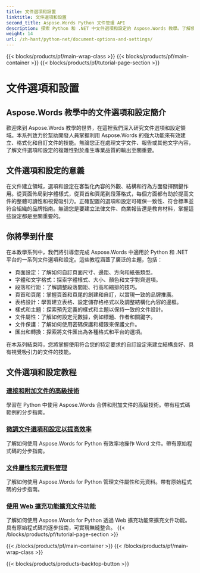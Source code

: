 ```yaml
---
title: 文件選項和設置
linktitle: 文件選項和設置
second_title: Aspose.Words Python 文件管理 API
description: 探索 Python 和 .NET 中文件選項和設定的 Aspose.Words 教學。了解使用逐步指南和原始程式碼範例來最佳化文件建立和格式設定。
weight: 14
url: /zh-hant/python-net/document-options-and-settings/
---
```


{{< blocks/products/pf/main-wrap-class >}}
{{< blocks/products/pf/main-container >}}
{{< blocks/products/pf/tutorial-page-section >}}

# 文件選項和設置


## Aspose.Words 教學中的文件選項和設定簡介

歡迎來到 Aspose.Words 教學的世界，在這裡我們深入研究文件選項和設定領域。本系列致力於幫助開發人員掌握利用 Aspose.Words 的強大功能來有效建立、格式化和自訂文件的技能。無論您正在處理文字文件、報告或其他文字內容，了解文件選項和設定的複雜性對於產生專業品質的輸出至關重要。

## 文件選項和設定的意義

在文件建立領域，選項和設定在客製化內容的外觀、結構和行為方面發揮關鍵作用。從頁面佈局到字體樣式，從頁首和頁尾到段落格式，每個方面都有助於提高文件的整體可讀性和視覺吸引力。正確配置的選項和設定可確保一致性、符合標準並符合組織的品牌指南。無論您是要建立法律文件、商業報告還是教育材料，掌握這些設定都是至關重要的。

## 你將學到什麼

在本教學系列中，我們將引導您完成 Aspose.Words 中適用於 Python 和 .NET 平台的一系列文件選項和設定。這些教程涵蓋了廣泛的主題，包括：

- 頁面設定：了解如何自訂頁面尺寸、邊距、方向和紙張類型。
- 字體和文字格式：探索字體樣式、大小、顏色和文字對齊選項。
- 段落和行距：了解調整段落間距、行高和縮排的技巧。
- 頁首和頁尾：掌握頁首和頁尾的創建和自訂，以實現一致的品牌推廣。
- 表格設計：學習建立表格、設定儲存格格式以及調整結構化內容的邊框。
- 樣式和主題：探索預先定義的樣式和主題以保持一致的文件設計。
- 文件屬性：了解如何設定元數據，例如標題、作者和關鍵字。
- 文件保護：了解如何使用密碼保護和權限來保護文件。
- 匯出和轉換：探索將文件匯出為各種格式和平台的選項。

在本系列結束時，您將掌握使用符合您的特定要求的自訂設定來建立結構良好、具有視覺吸引力的文件的技能。

## 文件選項和設定教程
### [連接和附加文件的高級技術](./join-append-documents/)
學習在 Python 中使用 Aspose.Words 合併和附加文件的高級技術。帶有程式碼範例的分步指南。
### [微調文件選項和設定以提高效率](./manage-document-options-settings/)
了解如何使用 Aspose.Words for Python 有效率地操作 Word 文件。帶有原始程式碼的分步指南。
### [文件屬性和元資料管理](./document-properties-metadata/)
了解如何使用 Aspose.Words for Python 管理文件屬性和元資料。帶有原始程式碼的分步指南。
### [使用 Web 擴充功能擴充文件功能](./document-functionality-web-extensions/)
了解如何使用 Aspose.Words for Python 透過 Web 擴充功能來擴充文件功能。具有原始程式碼的逐步指南，可實現無縫整合。
{{< /blocks/products/pf/tutorial-page-section >}}

{{< /blocks/products/pf/main-container >}}
{{< /blocks/products/pf/main-wrap-class >}}

{{< blocks/products/products-backtop-button >}}
